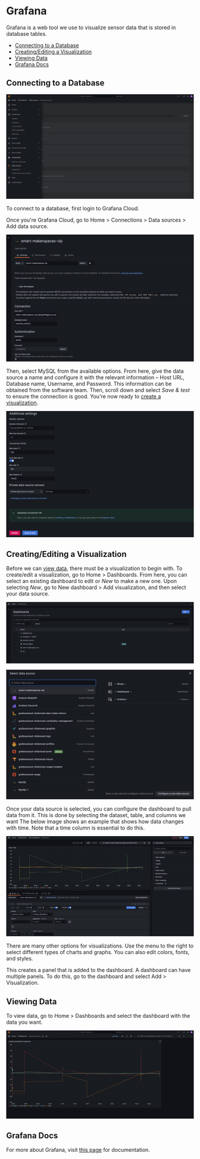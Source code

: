 # Grafana

Grafana is a web tool we use to visualize sensor data that is stored in database tables.

- [Connecting to a Database](#Connecting-to-a-Database)
- [Creating/Editing a Visualization](#Creating/Editing-a-Visualization)
- [Viewing Data](#Viewing-Data)
- [Grafana Docs](#Grafana-Docs)

## Connecting to a Database

![Alt text](images/grafana/grafana_add_data_source.png)

To connect to a database, first login to Grafana Cloud.

Once you're Grafana Cloud, go to Home > Connections > Data sources > Add data source.

![Alt text](images/grafana/grafana_connection_config.png)

Then, select MySQL from the available options. From here, give the data source a name and configure
it with the relevant information – Host URL, Database name, Username, and Password. This information
can be obtained from the software team. Then, scroll down and select _Save & test_ to ensure the
connection is good. You're now ready to [create a visualization](#reating-a-Visualization).

![Alt text](images/grafana/grafana_connection.png)

## Creating/Editing a Visualization

Before we can [view data](#Viewing-Data), there must be a visualization to begin with. To
create/edit a visualization, go to Home > Dashboards. From here, you can select an existing
dashboard to edit or _New_ to make a new one. Upon selecting _New_, go to New dashboard > Add
visualization, and then select your data source.

![Alt text](images/grafana/grafana_new_and_existing_dashboards.png)

![Alt text](images/grafana/grafana_new_dash_select_data_source.png)

Once your data source is selected, you can configure the dashboard to pull data from it. This is
done by selecting the dataset, table, and columns we want The below image shows an example that
shows how data changes with time. Note that a time column is essential to do this.

![Alt text](images/grafana/grafana_panel_config.png)

There are many other options for visualizations. Use the menu to the right to select different types
of charts and graphs. You can also edit colors, fonts, and styles.

This creates a panel that is added to the dashboard. A dashboard can have multiple panels. To do
this, go to the dashboard and select Add > Visualization.

## Viewing Data

To view data, go to Home > Dashboards and select the dashboard with the data you want.

![Alt text](images/grafana/grafana_dashboard_view.png)

## Grafana Docs

For more about Grafana, visit [this page](https://grafana.com/docs/grafana-cloud/) for
documentation.

